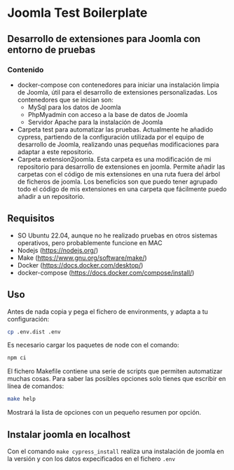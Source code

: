 # Joomla Test Boilerplate

## Desarrollo de extensiones para Joomla con entorno de pruebas

### Contenido

- docker-compose con contenedores para iniciar una instalación limpia de Joomla, útil para el desarrollo de extensiones personalizadas. Los contenedores que se inician son:
    - MySql para los datos de Joomla
    - PhpMyadmin con acceso a la base de datos de Joomla
    - Servidor Apache para la instalación de Joomla
- Carpeta test para automatizar las pruebas. Actualmente he añadido cypress, partiendo de la configuración utilizada por el equipo de desarrollo de Joomla, realizando unas pequeñas modificaciones para adaptar a este repositorio.
- Carpeta extension2joomla. Esta carpeta es una modificación de mi repositorio para desarrollo de extensiones en joomla. Permite añadir las carpetas con el código de mis extensiones en una ruta fuera del árbol de ficheros de joomla. Los beneficios son que puedo tener agrupado todo el código de mis extensiones en una carpeta que fácilmente puedo añadir a un repositorio.

## Requisitos

- SO Ubuntu 22.04, aunque no he realizado pruebas en otros sistemas operativos, pero probablemente funcione en MAC
- Nodejs (https://nodejs.org/)
- Make (https://www.gnu.org/software/make/)
- Docker (https://docs.docker.com/desktop/)
- docker-compose (https://docs.docker.com/compose/install/)

## Uso

Antes de nada copia y pega el fichero de environments, y adapta a tu configuración:

```bash
cp .env.dist .env
```

Es necesario cargar los paquetes de node con el comando:

```bash
npm ci
```

El fichero Makefile contiene una serie de scripts que permiten automatizar muchas cosas. Para saber las posibles opciones solo tienes que escribir en línea de comandos:

```bash
make help
```

Mostrará la lista de opciones con un pequeño resumen por opción.

## Instalar joomla en localhost

Con el comando `make cypress_install` realiza una instalación de joomla en la versión y con los datos expecificados en el fichero `.env` 